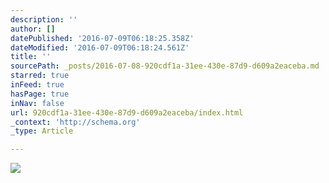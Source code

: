 ```yaml
---
description: ''
author: []
datePublished: '2016-07-09T06:18:25.358Z'
dateModified: '2016-07-09T06:18:24.561Z'
title: ''
sourcePath: _posts/2016-07-08-920cdf1a-31ee-430e-87d9-d609a2eaceba.md
starred: true
inFeed: true
hasPage: true
inNav: false
url: 920cdf1a-31ee-430e-87d9-d609a2eaceba/index.html
_context: 'http://schema.org'
_type: Article

---
```

![](https://the-grid-user-content.s3-us-west-2.amazonaws.com/0f97b460-d9e4-4ca8-8e37-4648faf2f6da.jpg)